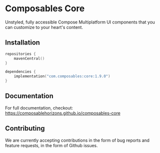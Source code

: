 # Composables Core

Unstyled, fully accessible Compose Multiplatform UI components that you can customize to your heart's content.

## Installation

```kotlin
repositories {
    mavenCentral()
}

dependencies {
    implementation("com.composables:core:1.9.0")
}
```

## Documentation

For full documentation, checkout: https://composablehorizons.github.io/composables-core

## Contributing

We are currently accepting contributions in the form of bug reports and feature requests, in the form of Github issues.

